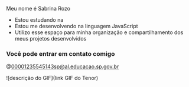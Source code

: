 Meu nome é Sabrina Rozo

- Estou estudando na 
- Estou me desenvolvendo na linguagem JavaScript
- Utilizo esse espaço para minha organização e compartilhamento dos meus projetos desenvolvidos

### Você pode entrar em contato comigo 



@00001235545143sp@al.educacao.sp.gov.br

![descrição do GIF](link GIF do Tenor)
